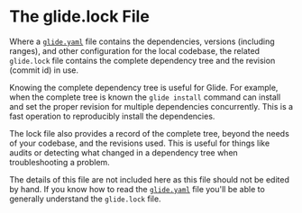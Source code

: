 # The glide.lock File

Where a [`glide.yaml`](glide.yaml.md) file contains the dependencies, versions (including ranges), and other configuration for the local codebase, the related `glide.lock` file contains the complete dependency tree and the revision (commit id) in use.

Knowing the complete dependency tree is useful for Glide. For example, when the complete tree is known the `glide install` command can install and set the proper revision for multiple dependencies concurrently. This is a fast operation to reproducibly install the dependencies.

The lock file also provides a record of the complete tree, beyond the needs of your codebase, and the revisions used. This is useful for things like audits or detecting what changed in a dependency tree when troubleshooting a problem.

The details of this file are not included here as this file should not be edited by hand. If you know how to read the [`glide.yaml`](glide.yaml.md) file you'll be able to generally understand the `glide.lock` file.

